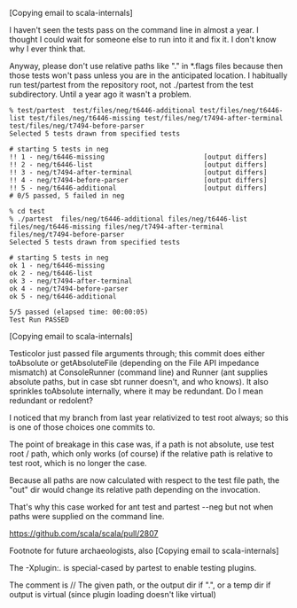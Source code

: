 [Copying email to scala-internals]

I haven't seen the tests pass on the command line in almost a year. I thought I could wait for someone else to run into it and fix it. I don't know why I ever think that.

Anyway, please don't use relative paths like "." in *.flags files because then those tests won't pass unless you are in the anticipated location. I habitually run test/partest from the repository root, not ./partest from the test subdirectory. Until a year ago it wasn't a problem.

```
% test/partest  test/files/neg/t6446-additional test/files/neg/t6446-list test/files/neg/t6446-missing test/files/neg/t7494-after-terminal test/files/neg/t7494-before-parser
Selected 5 tests drawn from specified tests

# starting 5 tests in neg
!! 1 - neg/t6446-missing                         [output differs]
!! 2 - neg/t6446-list                            [output differs]
!! 3 - neg/t7494-after-terminal                  [output differs]
!! 4 - neg/t7494-before-parser                   [output differs]
!! 5 - neg/t6446-additional                      [output differs]
# 0/5 passed, 5 failed in neg

% cd test
% ./partest  files/neg/t6446-additional files/neg/t6446-list files/neg/t6446-missing files/neg/t7494-after-terminal files/neg/t7494-before-parser
Selected 5 tests drawn from specified tests

# starting 5 tests in neg
ok 1 - neg/t6446-missing                       
ok 2 - neg/t6446-list                          
ok 3 - neg/t7494-after-terminal                
ok 4 - neg/t7494-before-parser                 
ok 5 - neg/t6446-additional                    

5/5 passed (elapsed time: 00:00:05)
Test Run PASSED
```
[Copying email to scala-internals]

Testicolor just passed file arguments through; this commit does
either toAbsolute or getAbsoluteFile (depending on the File API
impedance mismatch) at ConsoleRunner (command line) and Runner
(ant supplies absolute paths, but in case sbt runner doesn't,
and who knows). It also sprinkles toAbsolute internally, where
it may be redundant. Do I mean redundant or redolent?

I noticed that my branch from last year relativized to test root
always; so this is one of those choices one commits to.

The point of breakage in this case was, if a path is not absolute,
use test root / path, which only works (of course) if the relative
path is relative to test root, which is no longer the case.

Because all paths are now calculated with respect to the test file
path, the "out" dir would change its relative path depending on
the invocation.

That's why this case worked for ant test and partest --neg but not
when paths were supplied on the command line.

https://github.com/scala/scala/pull/2807


Footnote for future archaeologists, also [Copying email to scala-internals]

The -Xplugin:. is special-cased by partest to enable testing plugins.

The comment is
// The given path, or the output dir if ".", or a temp dir if output is virtual (since plugin loading doesn't like virtual)
